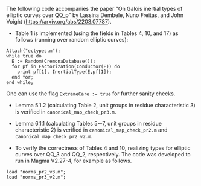 The following code accompanies the paper "On Galois inertial types of elliptic curves over QQ_p" by Lassina Dembele, Nuno Freitas, and John Voight (https://arxiv.org/abs/2203.07787).  

* Table 1 is implemented (using the fields in Tables 4, 10, and 17) as follows (running over random elliptic curves):

```
Attach("ectypes.m");
while true do
  E := Random(CremonaDatabase());
  for pf in Factorization(Conductor(E)) do
    print pf[1], InertialType(E,pf[1]);
  end for;
end while;
```

One can use the flag `ExtremeCare := true` for further sanity checks.

* Lemma 5.1.2 (calculating Table 2, unit groups in residue characteristic $3$) is verified in `canonical_map_check_pr3.m`.

* Lemma 6.1.1 (calculating Tables 5--7, unit groups in residue characteristic $2$) is verified in `canonical_map_check_pr2.m` and `canonical_map_check_pr2_v2.m`.  

* To verify the correctness of Tables 4 and 10, realizing types for elliptic curves over QQ_3 and QQ_2, respectively.  The code was developed to run in Magma V2.27-4, for example as follows.
```
load "norms_pr2_v3.m";
load "norms_pr3_v2.m";
```
